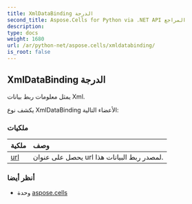 ```yaml
---
title: XmlDataBinding الدرجة
second_title: Aspose.Cells for Python via .NET API المراجع
description:
type: docs
weight: 1680
url: /ar/python-net/aspose.cells/xmldatabinding/
is_root: false
---
```

##  XmlDataBinding الدرجة
يمثل معلومات ربط بيانات Xml.



يكشف نوع XmlDataBinding الأعضاء التالية:

###  ملكيات
| ملكية| وصف|
| :- | :- |
| [url](/cells/ar/python-net/aspose.cells/xmldatabinding/url) | يحصل على عنوان url لمصدر ربط البيانات هذا.|



###  أنظر أيضا
* وحدة [aspose.cells](..)
